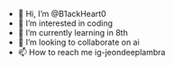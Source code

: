 - 👋 Hi, I’m @B1ackHeart0
- 👀 I’m interested in coding
- 🌱 I’m currently learning in 8th
- 💞️ I’m looking to collaborate on ai
- 📫 How to reach me ig-jeondeeplambra

<!---
B1ackHeart0/B1ackHeart0 is a ✨ special ✨ repository because its `README.md` (this file) appears on your GitHub profile.
You can click the Preview link to take a look at your changes.
--->
